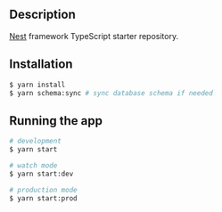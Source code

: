 ## Description

[Nest](https://github.com/nestjs/nest) framework TypeScript starter repository.

## Installation

```bash
$ yarn install
$ yarn schema:sync # sync database schema if needed
```


## Running the app

```bash
# development
$ yarn start

# watch mode
$ yarn start:dev

# production mode
$ yarn start:prod
```